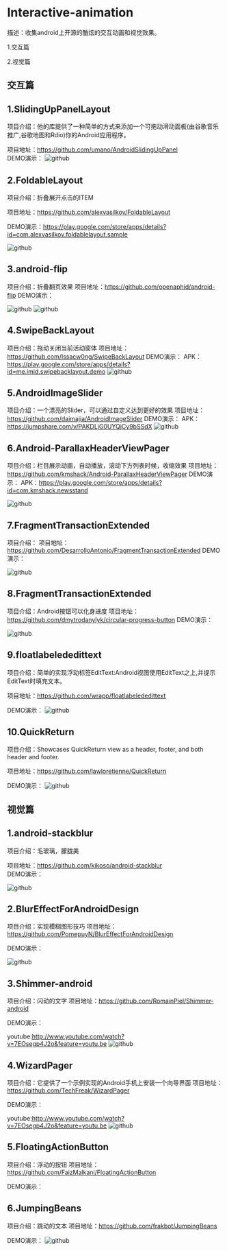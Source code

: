 Interactive-animation
=====================

描述：收集android上开源的酷炫的交互动画和视觉效果。

1.交互篇

2.视觉篇

交互篇
------


1.SlidingUpPanelLayout
------

项目介绍：他的库提供了一种简单的方式来添加一个可拖动滑动面板(由谷歌音乐推广,谷歌地图和Rdio)你的Android应用程序。

项目地址：https://github.com/umano/AndroidSlidingUpPanel  
DEMO演示：
![github](https://camo.githubusercontent.com/834cfd81ce764457db69dc023e1bd0adf0a8d00d/68747470733a2f2f7261772e6769746875622e636f6d2f756d616e6f2f416e64726f6964536c6964696e67557050616e656c44656d6f2f6d61737465722f736c6964696e67757070616e656c2e706e67 "github")  


2.FoldableLayout
------

项目介绍：折叠展开点击的ITEM

项目地址：https://github.com/alexvasilkov/FoldableLayout 

DEMO演示：https://play.google.com/store/apps/details?id=com.alexvasilkov.foldablelayout.sample

![github](https://camo.githubusercontent.com/8b5b0e5a0d87da7e504a91f7c7ae62c68f812196/687474703a2f2f696d672e796f75747562652e636f6d2f76692f2d5f5163574d682d4f35672f302e6a7067 "github")  


3.android-flip
------

项目介绍：折叠翻页效果
项目地址：https://github.com/openaphid/android-flip
DEMO演示：

![github](https://camo.githubusercontent.com/d20ac6fb1cb14db4b69ab5e48ebd609aab1f6831/687474703a2f2f6f70656e61706869642e6769746875622e636f6d2f696d616765732f666c6970766965772d686f72697a6f6e74616c2d64656d6f2e676966 "github") 
![github](https://camo.githubusercontent.com/c260bd35546a4fa2a7a556bec851294a26639345/687474703a2f2f6f70656e61706869642e6769746875622e636f6d2f696d616765732f666c6970766965772d64656d6f2e676966 "github") 


4.SwipeBackLayout
------

项目介绍：拖动关闭当前活动窗体
项目地址：https://github.com/Issacw0ng/SwipeBackLayout
DEMO演示：
APK：https://play.google.com/store/apps/details?id=me.imid.swipebacklayout.demo
![github](https://github.com/Issacw0ng/SwipeBackLayout/blob/master/art/screenshot.png?raw=true "github") 


5.AndroidImageSlider
------

项目介绍：一个漂亮的Slider，可以通过自定义达到更好的效果
项目地址：https://github.com/daimajia/AndroidImageSlider
DEMO演示：
APK：https://jumpshare.com/v/PAKDLjG0UYQjCy9bSSdX
![github](https://camo.githubusercontent.com/f64413139bbaa918131384d3597c33e39333aa7f/687474703a2f2f7777332e73696e61696d672e636e2f6d773639302f36313064633033346a773165677a6f7236366f6a64673230393530666b6e70652e676966 "github") 


6.Android-ParallaxHeaderViewPager
------
项目介绍：栏目展示动画，自动播放，滚动下方列表时候，收缩效果
项目地址：https://github.com/kmshack/Android-ParallaxHeaderViewPager
DEMO演示：
APK：https://play.google.com/store/apps/details?id=com.kmshack.newsstand

![github](https://github.com/kmshack/Android-ParallaxHeaderViewPager/raw/master/screen.png "github") 


7.FragmentTransactionExtended
------

项目介绍：
项目地址：https://github.com/DesarrolloAntonio/FragmentTransactionExtended
DEMO演示：

![github](https://github.com/DesarrolloAntonio/FragmentTransactionExtended/raw/master/FragmentTransactionExample/cap2.gif "github") 


8.FragmentTransactionExtended
------

项目介绍：Android按钮可以化身进度
项目地址：https://github.com/dmytrodanylyk/circular-progress-button
DEMO演示：

![github](https://github.com/dmytrodanylyk/circular-progress-button/raw/master/screenshots/intro.gif "github") 


9.floatlabelededittext
------

项目介绍：简单的实现浮动标签EditText:Android视图使用EditText之上,并提示EditText时填充文本。

项目地址：https://github.com/wrapp/floatlabelededittext

DEMO演示：
![github](https://camo.githubusercontent.com/9b15f9bfcdacc9bf053fff9d06e7a91a0d1b5070/687474703a2f2f692e696d6775722e636f6d2f75635264316a6d2e676966 "github") 


10.QuickReturn
------

项目介绍：Showcases QuickReturn view as a header, footer, and both header and footer.

项目地址：https://github.com/lawloretienne/QuickReturn

DEMO演示：
![github](https://raw.githubusercontent.com/lawloretienne/QuickReturn/master/images/quick_return_demo.gif "github") 


视觉篇
------


1.android-stackblur
------

项目介绍：毛玻璃，朦胧美

项目地址：https://github.com/kikoso/android-stackblur  
DEMO演示：

![github](https://camo.githubusercontent.com/9c26fa38f23bb218558ad1843f59042ae3d90309/68747470733a2f2f7261772e6769746875622e636f6d2f6b696b6f736f2f616e64726f69642d737461636b626c75722f6d61737465722f6172742f73637265656e73686f74312e706e67 "github")


2.BlurEffectForAndroidDesign
------

项目介绍：实现模糊图形技巧
项目地址：https://github.com/PomepuyN/BlurEffectForAndroidDesign

DEMO演示：

![github](https://camo.githubusercontent.com/3ac158c7124d11c098d6ab094cb1d49880fe17c6/68747470733a2f2f6c68362e67677068742e636f6d2f74447951416c41327565714b496474776e38367234334a363456615338472d4263664a7a7177363137664934764938677a364b59326e345654396b6b61386f69707259 "github")

3.Shimmer-android
------

项目介绍：闪动的文字
项目地址：https://github.com/RomainPiel/Shimmer-android

DEMO演示：

youtube:http://www.youtube.com/watch?v=7EOsegp4J2o&feature=youtu.be
![github](https://github.com/RomainPiel/Shimmer-android/raw/master/shimmer.gif "github")


4.WizardPager
------

项目介绍：它提供了一个示例实现的Android手机上安装一个向导界面
项目地址：https://github.com/TechFreak/WizardPager

DEMO演示：

youtube:http://www.youtube.com/watch?v=7EOsegp4J2o&feature=youtu.be
![github](https://camo.githubusercontent.com/d1c9284cfff613dcffbdaa4db504c3a7f6cebba3/68747470733a2f2f6c68332e676f6f676c6575736572636f6e74656e742e636f6d2f2d5f2d5376334a33626463632f5564655555446431546a492f414141414141414145456f2f7970726f4a2d4562434a672f773431322d683731362d6e6f2f77697a61726450616765722e706e67 "github")


5.FloatingActionButton
------

项目介绍：浮动的按钮
项目地址：https://github.com/FaizMalkani/FloatingActionButton

DEMO演示：

6.JumpingBeans
------

项目介绍：跳动的文本
项目地址：https://github.com/frakbot/JumpingBeans

DEMO演示：
![github](https://github.com/frakbot/JumpingBeans/raw/master/art/jumpingdots.gif "github")
